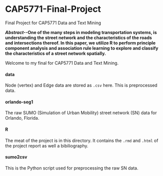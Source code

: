 # CAP5771-Final-Project
 Final Project for CAP5771 Data and Text Mining

***Abstract*--One of the many steps in modeling transportation systems, is understanding the street network and the characteristics of the roads and intersections thereof. In this paper, we utilize R to perform principle component analysis and association rule learning to explore and classify the characteristics of a street network spatially.**

Welcome to my final for CAP5771 Data and Text Mining.

#### data
Node (vertex) and Edge data are stored as `.csv` here. This is preprocessed data.

#### orlando-seg1
The raw SUMO (Simulation of Urban Mobility) street network (SN) data for Orlando, Florida.

#### R
The meat of the project is in this directory. It contains the `.rmd` and `.html` of the project report as well a bibiliography.

#### sumo2csv
This is the Python script used for preprocessing the raw SN data.
